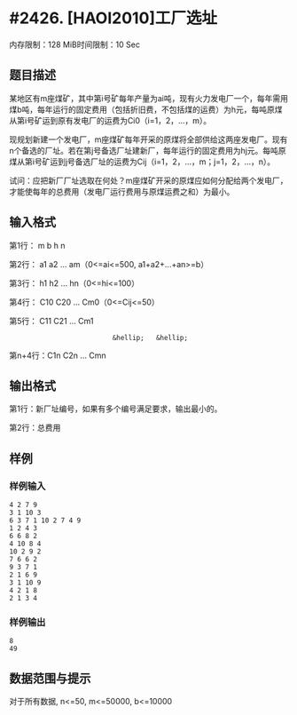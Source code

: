 # #2426. [HAOI2010]工厂选址

内存限制：128 MiB时间限制：10 Sec

## 题目描述

某地区有m座煤矿，其中第i号矿每年产量为ai吨，现有火力发电厂一个，每年需用煤b吨，每年运行的固定费用（包括折旧费，不包括煤的运费）为h元，每吨原煤从第i号矿运到原有发电厂的运费为Ci0（i=1，2，&hellip;，m）。 

 

现规划新建一个发电厂，m座煤矿每年开采的原煤将全部供给这两座发电厂。现有n个备选的厂址。若在第j号备选厂址建新厂，每年运行的固定费用为hj元。每吨原煤从第i号矿运到j号备选厂址的运费为Cij（i=1，2，&hellip;，m；j=1，2，&hellip;，n）。 

 

试问：应把新厂厂址选取在何处？m座煤矿开采的原煤应如何分配给两个发电厂，才能使每年的总费用（发电厂运行费用与原煤运费之和）为最小。 

## 输入格式

第1行：      m  b  h  n 

第2行：      a1  a2 &hellip;  am（0<=ai<=500, a1+a2+...+an>=b）

第3行：      h1  h2 &hellip;  hn（0<=hi<=100）

第4行：      C10 C20 &hellip; Cm0（0<=Cij<=50）

第5行：      C11 C21 &hellip; Cm1

                              &hellip;   &hellip; 

第n+4行：C1n C2n &hellip; Cmn

## 输出格式

第1行：新厂址编号，如果有多个编号满足要求，输出最小的。 

第2行：总费用 

## 样例

### 样例输入

    
    4 2 7 9 
    3 1 10 3 
    6 3 7 1 10 2 7 4 9 
    1 2 4 3 
    6 6 8 2 
    4 10 8 4 
    10 2 9 2 
    7 6 6 2 
    9 3 7 1 
    2 1 6 9 
    3 1 10 9 
    4 2 1 8 
    2 1 3 4 
    
    

### 样例输出

    
    8 
    49 
    
    

## 数据范围与提示

对于所有数据, n<=50, m<=50000, b<=10000 
